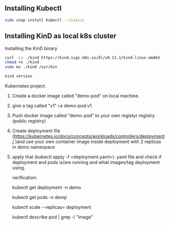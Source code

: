 ## Installing Kubectl 

```bash
sudo snap install kubectl --classic
```

## Installing KinD as local k8s cluster

Installing the KinD binary

```bash
curl -Lo ./kind https://kind.sigs.k8s.io/dl/v0.11.1/kind-linux-amd64
chmod +x ./kind
sudo mv ./kind /usr/bin

kind version

```




Kubernetes project.

1) Create a docker  image  called "demo-pod"  on local machine.
2) give a tag called "v1" i.e demo-pod:v1
3) Push docker image called "demo-pod" to your own registyr registry (public registry)
4) Create deployment file (https://kubernetes.io/docs/concepts/workloads/controllers/deployment/ )and use your own container image inside deployment with 2 replicas in demo namespace
5) apply that (kubectl apply -f <deployment.yaml>) .yaml file and check if deployment and pods is/are running and what images/tag deployment using. 
    
    verification:
    
    kubectl get deployment -n demo
    
    kubectl get pods -n demp
    
    kubectl scale  --replicas=<number>  deployment <deployment-name>
    
    kubectl describe pod <pod-name> | grep -i "image"  
